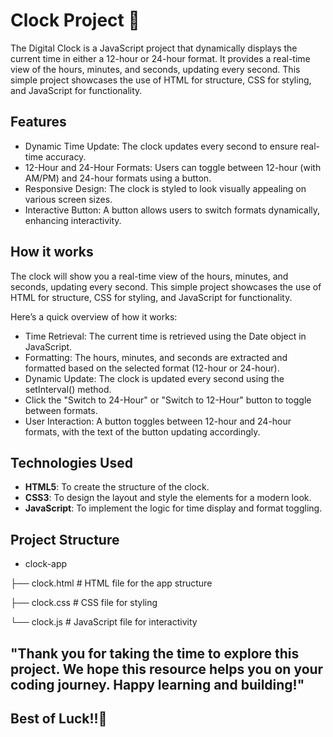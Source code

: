 
# Clock Project 🚀

The Digital Clock is a JavaScript project that dynamically displays the current time in either a 12-hour or 24-hour format. It provides a real-time view of the hours, 
minutes, and seconds, updating every second. This simple project showcases the use of HTML for structure, CSS for styling, and JavaScript for functionality.

## Features
- Dynamic Time Update: The clock updates every second to ensure real-time accuracy.
- 12-Hour and 24-Hour Formats: Users can toggle between 12-hour (with AM/PM) and 24-hour formats using a button.
- Responsive Design: The clock is styled to look visually appealing on various screen sizes.
- Interactive Button: A button allows users to switch formats dynamically, enhancing interactivity.

## How it works

The clock will show you a real-time view of the hours, minutes, and seconds, updating every second. This simple project showcases the use of HTML for structure, 
CSS for styling, and JavaScript for functionality.
  
Here’s a quick overview of how it works:
- Time Retrieval: The current time is retrieved using the Date object in JavaScript.
- Formatting: The hours, minutes, and seconds are extracted and formatted based on the selected format (12-hour or 24-hour).
- Dynamic Update: The clock is updated every second using the setInterval() method.
- Click the "Switch to 24-Hour" or "Switch to 12-Hour" button to toggle between formats.
- User Interaction: A button toggles between 12-hour and 24-hour formats, with the text of the button updating accordingly.

## Technologies Used

- **HTML5**:  To create the structure of the clock.
- **CSS3**: To design the layout and style the elements for a modern look.
- **JavaScript**: To implement the logic for time display and format toggling.

## Project Structure
- clock-app
  
├── clock.html      # HTML file for the app structure

├── clock.css       # CSS file for styling

└── clock.js       # JavaScript file for interactivity


## "Thank you for taking the time to explore this project. We hope this resource helps you on your coding journey. Happy learning and building!" 

## Best of Luck!!🖤
